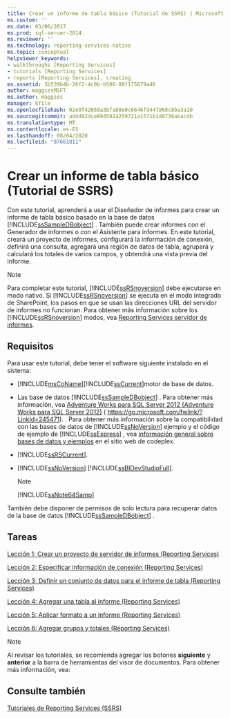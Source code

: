 ```yaml
---
title: Crear un informe de tabla básico (Tutorial de SSRS) | Microsoft Docs
ms.custom: ''
ms.date: 03/06/2017
ms.prod: sql-server-2014
ms.reviewer: ''
ms.technology: reporting-services-native
ms.topic: conceptual
helpviewer_keywords:
- walkthroughs [Reporting Services]
- tutorials [Reporting Services]
- reports [Reporting Services], creating
ms.assetid: 3b539b4b-26f2-4c0b-b506-80f175679a46
author: maggiesMSFT
ms.author: maggies
manager: kfile
ms.openlocfilehash: 02e0f42869a3bfa88e0c6646fd447968c8ba3a10
ms.sourcegitcommit: ad4d92dce894592a259721a1571b1d8736abacdb
ms.translationtype: MT
ms.contentlocale: es-ES
ms.lasthandoff: 08/04/2020
ms.locfileid: "87661811"
---
```

# <a name="create-a-basic-table-report-ssrs-tutorial"></a>Crear un informe de tabla básico (Tutorial de SSRS)
  Con este tutorial, aprenderá a usar el Diseñador de informes para crear un informe de tabla básico basado en la base de datos [!INCLUDE[ssSampleDBobject](../includes/sssampledbobject-md.md)] . También puede crear informes con el Generador de informes o con el Asistente para informes. En este tutorial, creará un proyecto de informes, configurará la información de conexión, definirá una consulta, agregará una región de datos de tabla, agrupará y calculará los totales de varios campos, y obtendrá una vista previa del informe.  
  
> [!NOTE]  
>  Para completar este tutorial, [!INCLUDE[ssRSnoversion](../includes/ssrsnoversion-md.md)] debe ejecutarse en modo nativo. Si [!INCLUDE[ssRSnoversion](../includes/ssrsnoversion-md.md)] se ejecuta en el modo integrado de SharePoint, los pasos en que se usan las direcciones URL del servidor de informes no funcionan. Para obtener más información sobre los [!INCLUDE[ssRSnoversion](../includes/ssrsnoversion-md.md)] modos, vea [Reporting Services servidor de informes](reporting-services-report-server.md).  
  
## <a name="requirements"></a>Requisitos  
 Para usar este tutorial, debe tener el software siguiente instalado en el sistema:  
  
-   [!INCLUDE[msCoName](../includes/msconame-md.md)][!INCLUDE[ssCurrent](../includes/sscurrent-md.md)]motor de base de datos.  
  
-   Las base de datos [!INCLUDE[ssSampleDBobject](../includes/sssampledbobject-md.md)] .  Para obtener más información, vea [Adventure Works para SQL Server 2012 (Adventure Works para SQL Server 2012)](https://go.microsoft.com/fwlink/?LinkId=245471) ( https://go.microsoft.com/fwlink/?LinkId=245471). . Para obtener más información sobre la compatibilidad con las bases de datos de [!INCLUDE[ssNoVersion](../includes/ssnoversion-md.md)] ejemplo y el código de ejemplo de [!INCLUDE[ssExpress](../includes/ssexpress-md.md)] , vea [información general sobre bases de datos y ejemplos](https://go.microsoft.com/fwlink/?LinkId=110391) en el sitio web de codeplex.  
  
-   [!INCLUDE[ssRSCurrent](../includes/ssrscurrent-md.md)].  
  
-   [!INCLUDE[ssNoVersion](../includes/ssnoversion-md.md)] [!INCLUDE[ssBIDevStudioFull](../includes/ssbidevstudiofull-md.md)].  
  
    > [!NOTE]  
    >  [!INCLUDE[ssNote64Samp](../includes/ssnote64samp-md.md)]  
  
 También debe disponer de permisos de solo lectura para recuperar datos de la base de datos [!INCLUDE[ssSampleDBobject](../includes/sssampledbobject-md.md)] .  
  
## <a name="tasks"></a>Tareas  
 [Lección 1: Crear un proyecto de servidor de informes &#40;Reporting Services&#41;](lesson-1-creating-a-report-server-project-reporting-services.md)  
  
 [Lección 2: Especificar información de conexión &#40;Reporting Services&#41;](lesson-2-specifying-connection-information-reporting-services.md)  
  
 [Lección 3: Definir un conjunto de datos para el informe de tabla &#40;Reporting Services&#41;](lesson-3-defining-a-dataset-for-the-table-report-reporting-services.md)  
  
 [Lección 4: Agregar una tabla al informe &#40;Reporting Services&#41;](lesson-4-adding-a-table-to-the-report-reporting-services.md)  
  
 [Lección 5: Aplicar formato a un informe &#40;Reporting Services&#41;](lesson-5-formatting-a-report-reporting-services.md)  
  
 [Lección 6: Agregar grupos y totales &#40;Reporting Services&#41;](lesson-6-adding-grouping-and-totals-reporting-services.md)  
  
> [!NOTE]  
>  Al revisar los tutoriales, se recomienda agregar los botones **siguiente** y **anterior** a la barra de herramientas del visor de documentos. Para obtener más información, vea:  
  
## <a name="see-also"></a>Consulte también  
 [Tutoriales de Reporting Services &#40;SSRS&#41;](reporting-services-tutorials-ssrs.md)  
  
  

